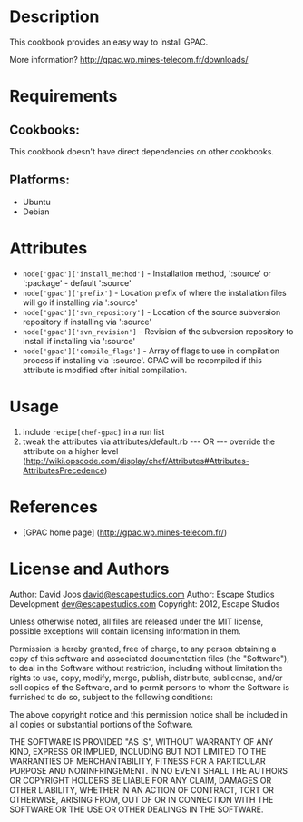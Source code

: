 Description
===========

This cookbook provides an easy way to install GPAC.

More information?
http://gpac.wp.mines-telecom.fr/downloads/

Requirements
============

## Cookbooks:

This cookbook doesn't have direct dependencies on other cookbooks.

## Platforms:

* Ubuntu
* Debian

Attributes
==========

* `node['gpac']['install_method']` - Installation method, ':source' or ':package' - default ':source'
* `node['gpac']['prefix']` - Location prefix of where the installation files will go if installing via ':source'
* `node['gpac']['svn_repository']` - Location of the source subversion repository if installing via ':source'
* `node['gpac']['svn_revision']` - Revision of the subversion repository to install if installing via ':source'
* `node['gpac']['compile_flags']` - Array of flags to use in compilation process if installing via ':source'. GPAC will be recompiled if this attribute is modified after initial compilation.

Usage
=====

1) include `recipe[chef-gpac]` in a run list
2) tweak the attributes via attributes/default.rb
	--- OR ---
	override the attribute on a higher level (http://wiki.opscode.com/display/chef/Attributes#Attributes-AttributesPrecedence)

References
==========

* [GPAC home page] (http://gpac.wp.mines-telecom.fr/)

License and Authors
===================

Author: David Joos <david@escapestudios.com>
Author: Escape Studios Development <dev@escapestudios.com>
Copyright: 2012, Escape Studios

Unless otherwise noted, all files are released under the MIT license,
possible exceptions will contain licensing information in them.

Permission is hereby granted, free of charge, to any person obtaining a copy
of this software and associated documentation files (the "Software"), to deal
in the Software without restriction, including without limitation the rights
to use, copy, modify, merge, publish, distribute, sublicense, and/or sell
copies of the Software, and to permit persons to whom the Software is
furnished to do so, subject to the following conditions:

The above copyright notice and this permission notice shall be included in
all copies or substantial portions of the Software.

THE SOFTWARE IS PROVIDED "AS IS", WITHOUT WARRANTY OF ANY KIND, EXPRESS OR
IMPLIED, INCLUDING BUT NOT LIMITED TO THE WARRANTIES OF MERCHANTABILITY,
FITNESS FOR A PARTICULAR PURPOSE AND NONINFRINGEMENT. IN NO EVENT SHALL THE
AUTHORS OR COPYRIGHT HOLDERS BE LIABLE FOR ANY CLAIM, DAMAGES OR OTHER
LIABILITY, WHETHER IN AN ACTION OF CONTRACT, TORT OR OTHERWISE, ARISING FROM,
OUT OF OR IN CONNECTION WITH THE SOFTWARE OR THE USE OR OTHER DEALINGS IN
THE SOFTWARE.